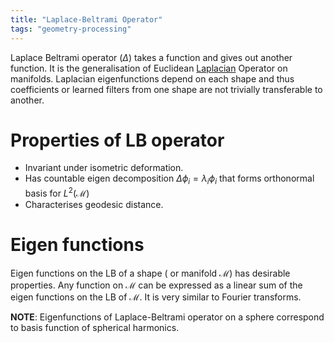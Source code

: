 ```yaml
---
title: "Laplace-Beltrami Operator"
tags: "geometry-processing"
---  
```

Laplace Beltrami operator ($\Delta$) takes a function and gives out another function. It is the generalisation of Euclidean [Laplacian](https://en.wikipedia.org/wiki/Laplace_operator) Operator on manifolds. Laplacian eigenfunctions depend on each shape and thus 
 coefficients or learned filters from one shape are not trivially transferable to another.

# Properties of LB operator
- Invariant under isometric deformation.
- Has countable eigen decomposition
			$\Delta \phi_i = \lambda_i\phi_i$    that forms orthonormal basis for $L^2(\mathcal{M})$
- Characterises geodesic distance.

# Eigen functions
 Eigen functions on the LB of a shape ( or manifold $\mathcal{M}$) has desirable properties. Any function on $\mathcal{M}$ can be expressed as a linear sum of the eigen functions on the LB  of $\mathcal{M}$. It is very similar to Fourier transforms.

**NOTE**: Eigenfunctions of Laplace-Beltrami operator on a sphere correspond to basis function of spherical harmonics.

